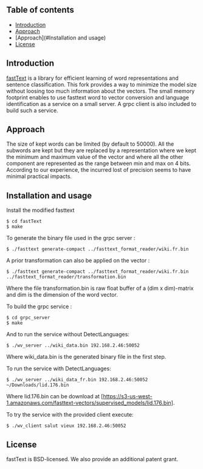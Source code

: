 ## Table of contents

* [Introduction](#introduction)
* [Approach](#approach)
* [Approach](#Installation and usage)
* [License](#license)

## Introduction

[fastText](https://fasttext.cc/) is a library for efficient learning of word representations and sentence classification. This fork provides a way to minimize the model size without loosing too much information about the vectors. The small memory footprint enables to use fasttext word to vector conversion and language identification as a service on a small server. A grpc client is also included to build such a service.

## Approach

The size of kept words can be limited (by default to 50000). All the subwords are kept but they are replaced by a representation where we kept the minimum and maximum value of the vector and where all the other component are represented as the range between min and max on 4 bits. According to our experience, the incurred lost of precision seems to have minimal practical impacts.

## Installation and usage
Install the modified fasttext
```
$ cd fastText
$ make
```

To generate the binary file used in the grpc server :
```
$ ./fasttext generate-compact ../fasttext_format_reader/wiki.fr.bin
```

A prior transformation can also be applied on the vector :
```
$ ./fasttext generate-compact ../fasttext_format_reader/wiki.fr.bin ../fasttext_format_reader/transformation.bin
```
Where the file transformation.bin is raw float buffer of a (dim x dim)-matrix and dim is the dimension of the word vector.

To build the grpc service :
```
$ cd grpc_server
$ make
```

And to run the service without DetectLanguages:
```
$ ./wv_server ../wiki_data.bin 192.168.2.46:50052
```
Where wiki_data.bin is the generated binary file in the first step.

To run the service with DetectLanguages:
```
$ ./wv_server ../wiki_data_fr.bin 192.168.2.46:50052 ~/Downloads/lid.176.bin
```
Where lid.176.bin can be download at [https://s3-us-west-1.amazonaws.com/fasttext-vectors/supervised_models/lid.176.bin].

To try the service with the provided client execute:
```
$ ./wv_client salut vieux 192.168.2.46:50052
```

## License

fastText is BSD-licensed. We also provide an additional patent grant.
